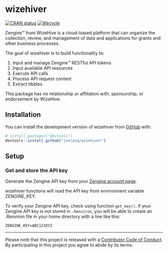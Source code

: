 
<!-- README.md is generated from README.Rmd. Please edit that file -->
wizehiver
=========

[![CRAN status](https://www.r-pkg.org/badges/version/wizehiver)](https://cran.r-project.org/package=wizehiver) [![lifecycle](https://img.shields.io/badge/lifecycle-experimental-orange.svg)](https://www.tidyverse.org/lifecycle/#experimental)

Zengine™ from WizeHive is a cloud-based platform that can organize the collection, review, and management of data and applications for grants and other business processes.

The goal of wizehiver is to build functionality to:

1.  Input and manage Zengine™ RESTful API tokens
2.  Input available API resources
3.  Execute API calls
4.  Process API request content
5.  Extract tibbles

This package has no relationship or affiliation with, sponsorship, or endorsement by WizeHive.

Installation
------------

You can install the development version of wizehiver from [GitHub](https://github.com/) with:

``` r
# install.packages("devtools")
devtools::install_github("ivelasq/wizehiver")
```

Setup
-----

### Get and store the API key

Generate the Zengine API key from your [Zengine account page](https://platform.zenginehq.com/account/developer).

wizehiver functions will read the API key from environment variable ZENGINE\_KEY.

To verify your Zengine API key, check using function `get_key()`. If your Zengine API key is not stored in `.Renviron`, you will be able to create an .Renviron file in your home directory with a line like this:

`ZENGINE_KEY=ABC123XYZ`

------------------------------------------------------------------------

Please note that this project is released with a [Contributor Code of Conduct](CODE_OF_CONDUCT.md). By participating in this project you agree to abide by its terms.
